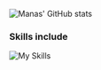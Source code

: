 ![Manas' GitHub stats](https://github-readme-stats.vercel.app/api?username=manasrawat&count_private=true&hide_rank=true&show_icons=true&hide_title=true&include_all_commits=true&border_color=d0d7de&text_color=24292f&icon_color=57606a&bg_color=ffffff&border_radius=6&disable_animations=true&card_width=500)

### Skills include

![My Skills](https://skillicons.dev/icons?i=java,cs,c,py,html,css,js,haskell,androidstudio,dotnet,firebase,pytorch,spring,postgres,bash&perline=5&theme=light)
